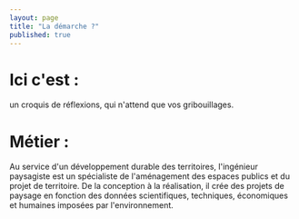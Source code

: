 ```yaml
---
layout: page
title: "La démarche ?"
published: true
---
```


# Ici c'est : 
un croquis de réflexions, qui n'attend que vos gribouillages.
# Métier : 
Au service d'un développement durable des territoires, l'ingénieur paysagiste est un spécialiste de l'aménagement des espaces publics et du projet de territoire. De la conception à la réalisation, il crée des projets de paysage en fonction des données scientifiques, techniques, économiques et humaines imposées par l'environnement.
